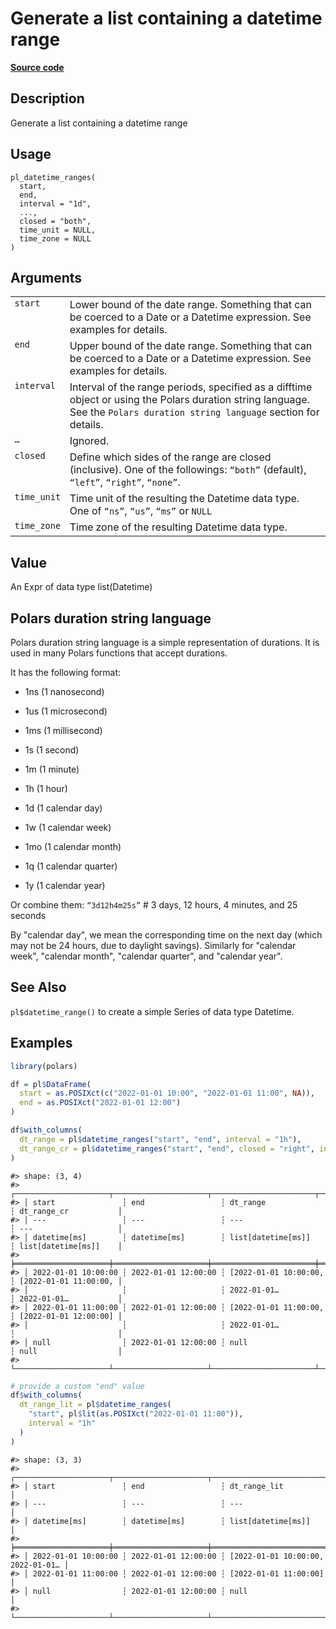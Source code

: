 

# Generate a list containing a datetime range

[**Source code**](https://github.com/pola-rs/r-polars/tree/main/R/functions__eager.R#L378)

## Description

Generate a list containing a datetime range

## Usage

<pre><code class='language-R'>pl_datetime_ranges(
  start,
  end,
  interval = "1d",
  ...,
  closed = "both",
  time_unit = NULL,
  time_zone = NULL
)
</code></pre>

## Arguments

<table>
<tr>
<td style="white-space: nowrap; font-family: monospace; vertical-align: top">
<code id="pl_datetime_ranges_:_start">start</code>
</td>
<td>
Lower bound of the date range. Something that can be coerced to a Date
or a Datetime expression. See examples for details.
</td>
</tr>
<tr>
<td style="white-space: nowrap; font-family: monospace; vertical-align: top">
<code id="pl_datetime_ranges_:_end">end</code>
</td>
<td>
Upper bound of the date range. Something that can be coerced to a Date
or a Datetime expression. See examples for details.
</td>
</tr>
<tr>
<td style="white-space: nowrap; font-family: monospace; vertical-align: top">
<code id="pl_datetime_ranges_:_interval">interval</code>
</td>
<td>
Interval of the range periods, specified as a difftime object or using
the Polars duration string language. See the
<code style="white-space: pre;">Polars duration string language</code>
section for details.
</td>
</tr>
<tr>
<td style="white-space: nowrap; font-family: monospace; vertical-align: top">
<code id="pl_datetime_ranges_:_...">…</code>
</td>
<td>
Ignored.
</td>
</tr>
<tr>
<td style="white-space: nowrap; font-family: monospace; vertical-align: top">
<code id="pl_datetime_ranges_:_closed">closed</code>
</td>
<td>
Define which sides of the range are closed (inclusive). One of the
followings: <code>“both”</code> (default), <code>“left”</code>,
<code>“right”</code>, <code>“none”</code>.
</td>
</tr>
<tr>
<td style="white-space: nowrap; font-family: monospace; vertical-align: top">
<code id="pl_datetime_ranges_:_time_unit">time_unit</code>
</td>
<td>
Time unit of the resulting the Datetime data type. One of
<code>“ns”</code>, <code>“us”</code>, <code>“ms”</code> or
<code>NULL</code>
</td>
</tr>
<tr>
<td style="white-space: nowrap; font-family: monospace; vertical-align: top">
<code id="pl_datetime_ranges_:_time_zone">time_zone</code>
</td>
<td>
Time zone of the resulting Datetime data type.
</td>
</tr>
</table>

## Value

An Expr of data type list(Datetime)

## Polars duration string language

Polars duration string language is a simple representation of durations.
It is used in many Polars functions that accept durations.

It has the following format:

<ul>
<li>

1ns (1 nanosecond)

</li>
<li>

1us (1 microsecond)

</li>
<li>

1ms (1 millisecond)

</li>
<li>

1s (1 second)

</li>
<li>

1m (1 minute)

</li>
<li>

1h (1 hour)

</li>
<li>

1d (1 calendar day)

</li>
<li>

1w (1 calendar week)

</li>
<li>

1mo (1 calendar month)

</li>
<li>

1q (1 calendar quarter)

</li>
<li>

1y (1 calendar year)

</li>
</ul>

Or combine them: <code>“3d12h4m25s”</code> \# 3 days, 12 hours, 4
minutes, and 25 seconds

By "calendar day", we mean the corresponding time on the next day (which
may not be 24 hours, due to daylight savings). Similarly for "calendar
week", "calendar month", "calendar quarter", and "calendar year".

## See Also

<code>pl$datetime_range()</code> to create a simple Series of data type
Datetime.

## Examples

``` r
library(polars)

df = pl$DataFrame(
  start = as.POSIXct(c("2022-01-01 10:00", "2022-01-01 11:00", NA)),
  end = as.POSIXct("2022-01-01 12:00")
)

df$with_columns(
  dt_range = pl$datetime_ranges("start", "end", interval = "1h"),
  dt_range_cr = pl$datetime_ranges("start", "end", closed = "right", interval = "1h")
)
```

    #> shape: (3, 4)
    #> ┌─────────────────────┬─────────────────────┬───────────────────────┬───────────────────────┐
    #> │ start               ┆ end                 ┆ dt_range              ┆ dt_range_cr           │
    #> │ ---                 ┆ ---                 ┆ ---                   ┆ ---                   │
    #> │ datetime[ms]        ┆ datetime[ms]        ┆ list[datetime[ms]]    ┆ list[datetime[ms]]    │
    #> ╞═════════════════════╪═════════════════════╪═══════════════════════╪═══════════════════════╡
    #> │ 2022-01-01 10:00:00 ┆ 2022-01-01 12:00:00 ┆ [2022-01-01 10:00:00, ┆ [2022-01-01 11:00:00, │
    #> │                     ┆                     ┆ 2022-01-01…           ┆ 2022-01-01…           │
    #> │ 2022-01-01 11:00:00 ┆ 2022-01-01 12:00:00 ┆ [2022-01-01 11:00:00, ┆ [2022-01-01 12:00:00] │
    #> │                     ┆                     ┆ 2022-01-01…           ┆                       │
    #> │ null                ┆ 2022-01-01 12:00:00 ┆ null                  ┆ null                  │
    #> └─────────────────────┴─────────────────────┴───────────────────────┴───────────────────────┘

``` r
# provide a custom "end" value
df$with_columns(
  dt_range_lit = pl$datetime_ranges(
    "start", pl$lit(as.POSIXct("2022-01-01 11:00")),
    interval = "1h"
  )
)
```

    #> shape: (3, 3)
    #> ┌─────────────────────┬─────────────────────┬───────────────────────────────────┐
    #> │ start               ┆ end                 ┆ dt_range_lit                      │
    #> │ ---                 ┆ ---                 ┆ ---                               │
    #> │ datetime[ms]        ┆ datetime[ms]        ┆ list[datetime[ms]]                │
    #> ╞═════════════════════╪═════════════════════╪═══════════════════════════════════╡
    #> │ 2022-01-01 10:00:00 ┆ 2022-01-01 12:00:00 ┆ [2022-01-01 10:00:00, 2022-01-01… │
    #> │ 2022-01-01 11:00:00 ┆ 2022-01-01 12:00:00 ┆ [2022-01-01 11:00:00]             │
    #> │ null                ┆ 2022-01-01 12:00:00 ┆ null                              │
    #> └─────────────────────┴─────────────────────┴───────────────────────────────────┘
